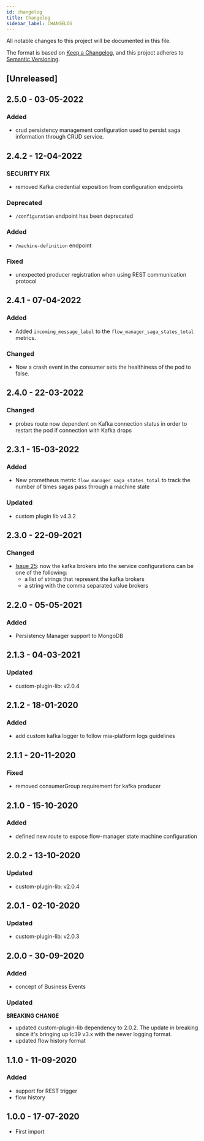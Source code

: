 ```yaml
---
id: changelog
title: Changelog
sidebar_label: CHANGELOG
---
```

All notable changes to this project will be documented in this file.

The format is based on [Keep a Changelog](https://keepachangelog.com/en/1.0.0/),
and this project adheres to [Semantic Versioning](https://semver.org/spec/v2.0.0.html).

## [Unreleased]

## 2.5.0 - 03-05-2022

### Added

- crud persistency management configuration used to persist saga information through CRUD service.

## 2.4.2 - 12-04-2022

### SECURITY FIX

- removed Kafka credential exposition from configuration endpoints

### Deprecated

- `/configuration` endpoint has been deprecated

### Added

- `/machine-definition` endpoint

### Fixed

- unexpected producer registration when using REST communication protocol

## 2.4.1 - 07-04-2022

### Added

- Added `incoming_message_label` to the `flow_manager_saga_states_total` metrics.

### Changed

- Now a crash event in the consumer sets the healthiness of the pod to false.

## 2.4.0 - 22-03-2022

### Changed

- probes route now dependent on Kafka connection status in order to restart the pod if connection with Kafka drops

## 2.3.1 - 15-03-2022

### Added

- New prometheus metric `flow_manager_saga_states_total` to track the number of times sagas pass through a machine state

### Updated

- custom plugin lib v4.3.2

## 2.3.0 - 22-09-2021

### Changed

- [Issue 25](https://git.tools.mia-platform.eu/platform/core/flow-manager/-/issues/25): now the kafka brokers into the service configurations can be one of the following:
  - a list of strings that represent the kafka brokers
  - a string with the comma separated value brokers

## 2.2.0 - 05-05-2021

### Added

- Persistency Manager support to MongoDB

## 2.1.3 - 04-03-2021

### Updated

- custom-plugin-lib: v2.0.4

## 2.1.2 - 18-01-2020

### Added

- add custom kafka logger to follow mia-platform logs guidelines

## 2.1.1 - 20-11-2020

### Fixed

- removed consumerGroup requirement for kafka producer

## 2.1.0 - 15-10-2020

### Added

- defined new route to expose flow-manager state machine configuration

## 2.0.2 - 13-10-2020

### Updated

- custom-plugin-lib: v2.0.4

## 2.0.1 - 02-10-2020

### Updated

- custom-plugin-lib: v2.0.3

## 2.0.0 - 30-09-2020

### Added

- concept of Business Events

### Updated

**BREAKING CHANGE**

- updated custom-plugin-lib dependency to 2.0.2. The update in breaking since it's bringing up lc39 v3.x with the newer logging format.
- updated flow history format

## 1.1.0 - 11-09-2020

### Added

- support for REST trigger
- flow history

## 1.0.0 - 17-07-2020

- First import
